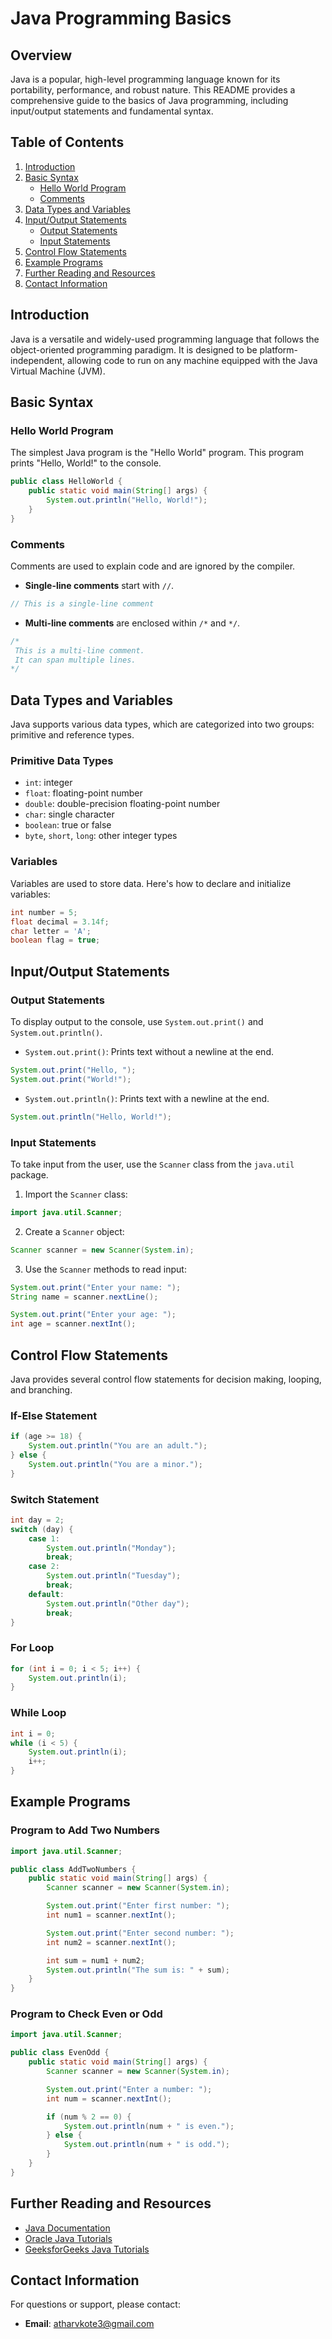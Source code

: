 # Java Programming Basics

## Overview
Java is a popular, high-level programming language known for its portability, performance, and robust nature. This README provides a comprehensive guide to the basics of Java programming, including input/output statements and fundamental syntax.

## Table of Contents
1. [Introduction](#introduction)
2. [Basic Syntax](#basic-syntax)
    - [Hello World Program](#hello-world-program)
    - [Comments](#comments)
3. [Data Types and Variables](#data-types-and-variables)
4. [Input/Output Statements](#inputoutput-statements)
    - [Output Statements](#output-statements)
    - [Input Statements](#input-statements)
5. [Control Flow Statements](#control-flow-statements)
6. [Example Programs](#example-programs)
7. [Further Reading and Resources](#further-reading-and-resources)
8. [Contact Information](#contact-information)

## Introduction
Java is a versatile and widely-used programming language that follows the object-oriented programming paradigm. It is designed to be platform-independent, allowing code to run on any machine equipped with the Java Virtual Machine (JVM).

## Basic Syntax
### Hello World Program
The simplest Java program is the "Hello World" program. This program prints "Hello, World!" to the console.

```java
public class HelloWorld {
    public static void main(String[] args) {
        System.out.println("Hello, World!");
    }
}
```

### Comments
Comments are used to explain code and are ignored by the compiler.

- **Single-line comments** start with `//`.

```java
// This is a single-line comment
```

- **Multi-line comments** are enclosed within `/*` and `*/`.

```java
/*
 This is a multi-line comment.
 It can span multiple lines.
*/
```

## Data Types and Variables
Java supports various data types, which are categorized into two groups: primitive and reference types.

### Primitive Data Types
- `int`: integer
- `float`: floating-point number
- `double`: double-precision floating-point number
- `char`: single character
- `boolean`: true or false
- `byte`, `short`, `long`: other integer types

### Variables
Variables are used to store data. Here's how to declare and initialize variables:

```java
int number = 5;
float decimal = 3.14f;
char letter = 'A';
boolean flag = true;
```

## Input/Output Statements
### Output Statements
To display output to the console, use `System.out.print()` and `System.out.println()`.

- `System.out.print()`: Prints text without a newline at the end.

```java
System.out.print("Hello, ");
System.out.print("World!");
```

- `System.out.println()`: Prints text with a newline at the end.

```java
System.out.println("Hello, World!");
```

### Input Statements
To take input from the user, use the `Scanner` class from the `java.util` package.

1. Import the `Scanner` class:

```java
import java.util.Scanner;
```

2. Create a `Scanner` object:

```java
Scanner scanner = new Scanner(System.in);
```

3. Use the `Scanner` methods to read input:

```java
System.out.print("Enter your name: ");
String name = scanner.nextLine();

System.out.print("Enter your age: ");
int age = scanner.nextInt();
```

## Control Flow Statements
Java provides several control flow statements for decision making, looping, and branching.

### If-Else Statement
```java
if (age >= 18) {
    System.out.println("You are an adult.");
} else {
    System.out.println("You are a minor.");
}
```

### Switch Statement
```java
int day = 2;
switch (day) {
    case 1:
        System.out.println("Monday");
        break;
    case 2:
        System.out.println("Tuesday");
        break;
    default:
        System.out.println("Other day");
        break;
}
```

### For Loop
```java
for (int i = 0; i < 5; i++) {
    System.out.println(i);
}
```

### While Loop
```java
int i = 0;
while (i < 5) {
    System.out.println(i);
    i++;
}
```

## Example Programs
### Program to Add Two Numbers
```java
import java.util.Scanner;

public class AddTwoNumbers {
    public static void main(String[] args) {
        Scanner scanner = new Scanner(System.in);

        System.out.print("Enter first number: ");
        int num1 = scanner.nextInt();

        System.out.print("Enter second number: ");
        int num2 = scanner.nextInt();

        int sum = num1 + num2;
        System.out.println("The sum is: " + sum);
    }
}
```

### Program to Check Even or Odd
```java
import java.util.Scanner;

public class EvenOdd {
    public static void main(String[] args) {
        Scanner scanner = new Scanner(System.in);

        System.out.print("Enter a number: ");
        int num = scanner.nextInt();

        if (num % 2 == 0) {
            System.out.println(num + " is even.");
        } else {
            System.out.println(num + " is odd.");
        }
    }
}
```

## Further Reading and Resources
- [Java Documentation](https://docs.oracle.com/javase/8/docs/)
- [Oracle Java Tutorials](https://docs.oracle.com/javase/tutorial/)
- [GeeksforGeeks Java Tutorials](https://www.geeksforgeeks.org/java/)

## Contact Information
For questions or support, please contact:
- **Email**: atharvkote3@gmail.com
